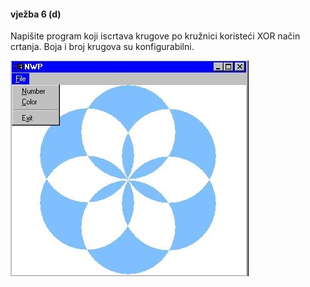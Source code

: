 #### vježba 6 (d)

Napišite program koji iscrtava krugove po kružnici koristeći XOR način crtanja. Boja i broj krugova su konfigurabilni.

![main](/screenshot.jpg?raw=true)
